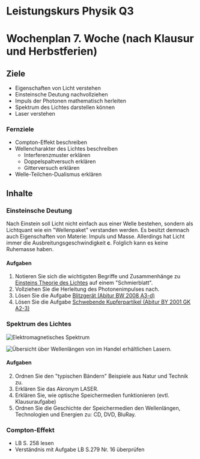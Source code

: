 Leistungskurs Physik Q3
=====================

# Wochenplan 7. Woche (nach Klausur und Herbstferien)

## Ziele

* Eigenschaften von Licht verstehen
* Einsteinsche Deutung nachvollziehen
* Impuls der Photonen mathematisch herleiten
* Spektrum des Lichtes darstellen können
* Laser verstehen

### Fernziele

* Compton-Effekt beschreiben
* Wellencharakter des Lichtes beschreiben
  * Interferenzmuster erklären
  * Doppelspaltversuch erklären
  * Gitterversuch erklären
* Welle-Teilchen-Dualismus erklären

## Inhalte


### Einsteinsche Deutung

Nach Einstein soll Licht nicht einfach aus einer Welle bestehen, sondern als Lichtquant wie ein "Wellenpaket" verstanden werden. Es besitzt demnach auch Eigenschaften von Materie: Impuls und Masse. Allerdings hat Licht immer die Ausbreitungsgeschwindigkeit **c**. Folglich kann es keine Ruhemasse haben.

#### Aufgaben 

1. Notieren Sie sich die wichtigsten Begriffe und Zusammenhänge zu [Einsteins Theorie des Lichtes](https://www.leifiphysik.de/quantenphysik/quantenobjekt-photon/grundwissen/einsteins-theorie-des-lichts) auf einem "Schmierblatt".
2. Vollziehen Sie die Herleitung des Photonenimpulses nach.
3. Lösen Sie die Aufgabe [Blitzgerät (Abitur BW 2008 A3-d)](https://www.leifiphysik.de/quantenphysik/quantenobjekt-photon/aufgabe/blitzgeraet-abitur-bw-2008-a3-d)
4. Lösen Sie die Aufgabe [Schwebende Kupferpartikel (Abitur BY 2001 GK A2-3)](https://www.leifiphysik.de/quantenphysik/quantenobjekt-photon/aufgabe/schwebende-kupferpartikel-abitur-2001-gk-a2-3)

### Spektrum des Lichtes

![Elektromagnetisches Spektrum](https://upload.wikimedia.org/wikipedia/commons/6/62/Electromagnetic_spectrum_-de_c.svg)

![Übersicht über Wellenlängen von im Handel erhältlichen Lasern.](https://upload.wikimedia.org/wikipedia/commons/f/f0/Commercial_laser_lines.de.svg)

#### Aufgaben 

2. Ordnen Sie den "typischen Bändern" Beispiele aus Natur und Technik zu.
5. Erklären Sie das Akronym LASER.
6. Erklären Sie, wie optische Speichermedien funktionieren (evtl. Klausuraufgabe)
6. Ordnen Sie die Geschichte der Speichermedien den Wellenlängen, Technologien und Energien zu: CD, DVD, BluRay.

### Compton-Effekt

- LB S. 258 lesen
- Verständnis mit Aufgabe LB S.279 Nr. 16 überprüfen
